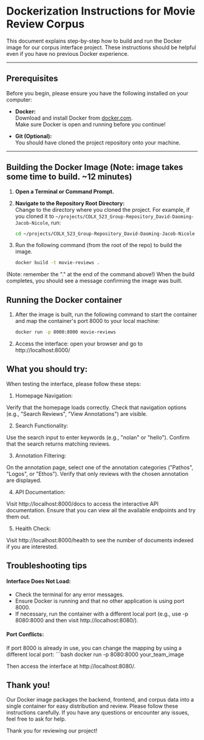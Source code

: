 # Dockerization Instructions for Movie Review Corpus

This document explains step-by-step how to build and run the Docker image for our corpus interface project. These instructions should be helpful even if you have no previous Docker experience.

---

## Prerequisites

Before you begin, please ensure you have the following installed on your computer:

- **Docker:**  
  Download and install Docker from [docker.com](https://www.docker.com/get-started).  
  Make sure Docker is open and running before you continue!

- **Git (Optional):**  
  You should have cloned the project repository onto your machine.

---

## Building the Docker Image (Note: image takes some time to build. ~12 minutes)

1. **Open a Terminal or Command Prompt.**

2. **Navigate to the Repository Root Directory:**  
   Change to the directory where you cloned the project. For example, if you cloned it to `~/projects/COLX_523_Group-Repository_David-Daoming-Jacob-Nicole`, run:
   ```bash
   cd ~/projects/COLX_523_Group-Repository_David-Daoming-Jacob-Nicole

3. Run the following command (from the root of the repo) to build the image.
    ```bash
    docker build -t movie-reviews .
    
(Note: remember the "." at the end of the command above!)
When the build completes, you should see a message confirming the image was built.

## Running the Docker container

1. After the image is built, run the following command to start the container and map the container's port 8000 to your local machine:
    ```bash
    docker run -p 8000:8000 movie-reviews

2. Access the interface: open your browser and go to
http://localhost:8000/

## What you should try:
When testing the interface, please follow these steps:

1. Homepage Navigation:

Verify that the homepage loads correctly.
Check that navigation options (e.g., "Search Reviews", "View Annotations") are visible.

2. Search Functionality:

Use the search input to enter keywords (e.g., "nolan" or "hello").
Confirm that the search returns matching reviews.

3. Annotation Filtering:

On the annotation page, select one of the annotation categories ("Pathos", "Logos", or "Ethos").
Verify that only reviews with the chosen annotation are displayed.

4. API Documentation:

Visit http://localhost:8000/docs to access the interactive API documentation.
Ensure that you can view all the available endpoints and try them out.

5. Health Check:

Visit http://localhost:8000/health to see the number of documents indexed if you are interested.

## Troubleshooting tips

#### Interface Does Not Load:

- Check the terminal for any error messages.
- Ensure Docker is running and that no other application is using port 8000.
- If necessary, run the container with a different local port (e.g., use -p 8080:8000 and then visit http://localhost:8080/).


#### Port Conflicts:

If port 8000 is already in use, you can change the mapping by using a different local port:
    ```bash
    docker run -p 8080:8000 your_team_image

Then access the interface at http://localhost:8080/.


## Thank you!
Our Docker image packages the backend, frontend, and corpus data into a single container for easy distribution and review. Please follow these instructions carefully. If you have any questions or encounter any issues, feel free to ask for help.

Thank you for reviewing our project!
